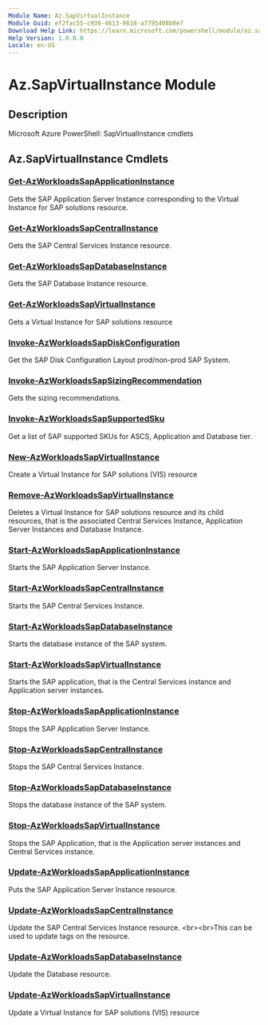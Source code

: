 ```yaml
---
Module Name: Az.SapVirtualInstance
Module Guid: ef2fac55-c936-4613-9618-a7795408b0e7
Download Help Link: https://learn.microsoft.com/powershell/module/az.sapvirtualinstance
Help Version: 1.0.0.0
Locale: en-US
---
```


# Az.SapVirtualInstance Module
## Description
Microsoft Azure PowerShell: SapVirtualInstance cmdlets

## Az.SapVirtualInstance Cmdlets
### [Get-AzWorkloadsSapApplicationInstance](Get-AzWorkloadsSapApplicationInstance.md)
Gets the SAP Application Server Instance corresponding to the Virtual Instance for SAP solutions resource.

### [Get-AzWorkloadsSapCentralInstance](Get-AzWorkloadsSapCentralInstance.md)
Gets the SAP Central Services Instance resource.

### [Get-AzWorkloadsSapDatabaseInstance](Get-AzWorkloadsSapDatabaseInstance.md)
Gets the SAP Database Instance resource.

### [Get-AzWorkloadsSapVirtualInstance](Get-AzWorkloadsSapVirtualInstance.md)
Gets a Virtual Instance for SAP solutions resource

### [Invoke-AzWorkloadsSapDiskConfiguration](Invoke-AzWorkloadsSapDiskConfiguration.md)
Get the SAP Disk Configuration Layout prod/non-prod SAP System.

### [Invoke-AzWorkloadsSapSizingRecommendation](Invoke-AzWorkloadsSapSizingRecommendation.md)
Gets the sizing recommendations.

### [Invoke-AzWorkloadsSapSupportedSku](Invoke-AzWorkloadsSapSupportedSku.md)
Get a list of SAP supported SKUs for ASCS, Application and Database tier.

### [New-AzWorkloadsSapVirtualInstance](New-AzWorkloadsSapVirtualInstance.md)
Create a Virtual Instance for SAP solutions (VIS) resource

### [Remove-AzWorkloadsSapVirtualInstance](Remove-AzWorkloadsSapVirtualInstance.md)
Deletes a Virtual Instance for SAP solutions resource and its child resources, that is the associated Central Services Instance, Application Server Instances and Database Instance.

### [Start-AzWorkloadsSapApplicationInstance](Start-AzWorkloadsSapApplicationInstance.md)
Starts the SAP Application Server Instance.

### [Start-AzWorkloadsSapCentralInstance](Start-AzWorkloadsSapCentralInstance.md)
Starts the SAP Central Services Instance.

### [Start-AzWorkloadsSapDatabaseInstance](Start-AzWorkloadsSapDatabaseInstance.md)
Starts the database instance of the SAP system.

### [Start-AzWorkloadsSapVirtualInstance](Start-AzWorkloadsSapVirtualInstance.md)
Starts the SAP application, that is the Central Services instance and Application server instances.

### [Stop-AzWorkloadsSapApplicationInstance](Stop-AzWorkloadsSapApplicationInstance.md)
Stops the SAP Application Server Instance.

### [Stop-AzWorkloadsSapCentralInstance](Stop-AzWorkloadsSapCentralInstance.md)
Stops the SAP Central Services Instance.

### [Stop-AzWorkloadsSapDatabaseInstance](Stop-AzWorkloadsSapDatabaseInstance.md)
Stops the database instance of the SAP system.

### [Stop-AzWorkloadsSapVirtualInstance](Stop-AzWorkloadsSapVirtualInstance.md)
Stops the SAP Application, that is the Application server instances and Central Services instance.

### [Update-AzWorkloadsSapApplicationInstance](Update-AzWorkloadsSapApplicationInstance.md)
Puts the SAP Application Server Instance resource.

### [Update-AzWorkloadsSapCentralInstance](Update-AzWorkloadsSapCentralInstance.md)
Update the SAP Central Services Instance resource.
&lt;br&gt;&lt;br&gt;This can be used to update tags on the resource.

### [Update-AzWorkloadsSapDatabaseInstance](Update-AzWorkloadsSapDatabaseInstance.md)
Update the Database resource.

### [Update-AzWorkloadsSapVirtualInstance](Update-AzWorkloadsSapVirtualInstance.md)
Update a Virtual Instance for SAP solutions (VIS) resource

